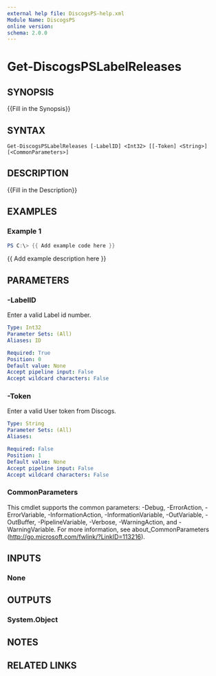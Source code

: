 ```yaml
---
external help file: DiscogsPS-help.xml
Module Name: DiscogsPS
online version:
schema: 2.0.0
---
```


# Get-DiscogsPSLabelReleases

## SYNOPSIS
{{Fill in the Synopsis}}

## SYNTAX

```
Get-DiscogsPSLabelReleases [-LabelID] <Int32> [[-Token] <String>] [<CommonParameters>]
```

## DESCRIPTION
{{Fill in the Description}}

## EXAMPLES

### Example 1
```powershell
PS C:\> {{ Add example code here }}
```

{{ Add example description here }}

## PARAMETERS

### -LabelID
Enter a valid Label id number.

```yaml
Type: Int32
Parameter Sets: (All)
Aliases: ID

Required: True
Position: 0
Default value: None
Accept pipeline input: False
Accept wildcard characters: False
```

### -Token
Enter a valid User token from Discogs.

```yaml
Type: String
Parameter Sets: (All)
Aliases:

Required: False
Position: 1
Default value: None
Accept pipeline input: False
Accept wildcard characters: False
```

### CommonParameters
This cmdlet supports the common parameters: -Debug, -ErrorAction, -ErrorVariable, -InformationAction, -InformationVariable, -OutVariable, -OutBuffer, -PipelineVariable, -Verbose, -WarningAction, and -WarningVariable.
For more information, see about_CommonParameters (http://go.microsoft.com/fwlink/?LinkID=113216).

## INPUTS

### None


## OUTPUTS

### System.Object

## NOTES

## RELATED LINKS

